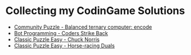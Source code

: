 # Collecting my CodinGame Solutions

* [Community Puzzle - Balanced ternary computer: encode](at/cnoize/codingame/balancedternaryencode/)
* [Bot Programming - Coders Strike Back](at/cnoize/codingame/codersstrikeback/)
* [Classic Puzzle Easy - Chuck Norris](at/cnoize/codingame/chucknorris/)
* [Classic Puzzle Easy - Horse-racing Duals](at/cnoize/codingame/horseracingduals/)

